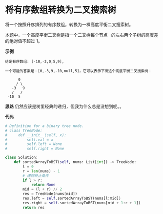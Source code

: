 # 将有序数组转换为二叉搜索树

将一个按照升序排列的有序数组，转换为一棵高度平衡二叉搜索树。

本题中，一个高度平衡二叉树是指一个二叉树每个节点   的左右两个子树的高度差的绝对值不超过 1。

**示例**

```
给定有序数组: [-10,-3,0,5,9],

一个可能的答案是：[0,-3,9,-10,null,5]，它可以表示下面这个高度平衡二叉搜索树：

      0
     / \
   -3   9
   /   /
 -10  5
```

**思路**
仍然应该是树里经典的递归，但我为什么总是没想到呢。。

**代码**

```python
# Definition for a binary tree node.
# class TreeNode:
#     def __init__(self, x):
#         self.val = x
#         self.left = None
#         self.right = None

class Solution:
    def sortedArrayToBST(self, nums: List[int]) -> TreeNode:
        l = 0
        r = len(nums) - 1
        # 递归终止条件
        if l > r:
            return None
        mid = (l + r) // 2
        res = TreeNode(nums[mid])
        res.left = self.sortedArrayToBST(nums[l:mid])
        res.right = self.sortedArrayToBST(nums[mid + 1:r + 1])         # 注意一下这里结尾用的是r+1，因为最后一个是不包含在里面的
        return res
```
